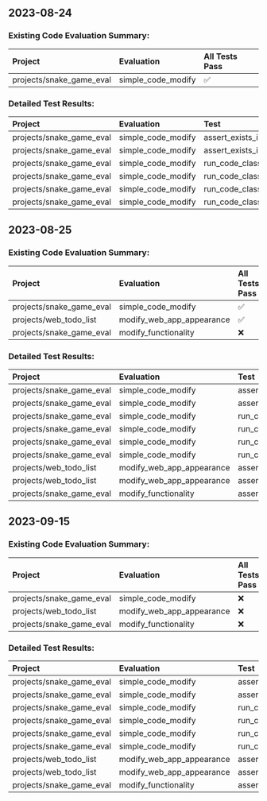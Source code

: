 ## 2023-08-24

### Existing Code Evaluation Summary:

| Project                  | Evaluation         | All Tests Pass   |
|:-------------------------|:-------------------|:-----------------|
| projects/snake_game_eval | simple_code_modify | ✅                |

### Detailed Test Results:

| Project                  | Evaluation         | Test                                | Pass   |
|:-------------------------|:-------------------|:------------------------------------|:-------|
| projects/snake_game_eval | simple_code_modify | assert_exists_in_source_code        | ✅      |
| projects/snake_game_eval | simple_code_modify | assert_exists_in_source_code        | ✅      |
| projects/snake_game_eval | simple_code_modify | run_code_class_has_property         | ✅      |
| projects/snake_game_eval | simple_code_modify | run_code_class_has_property         | ✅      |
| projects/snake_game_eval | simple_code_modify | run_code_class_has_property_w_value | ✅      |
| projects/snake_game_eval | simple_code_modify | run_code_class_has_property_w_value | ✅      |

## 2023-08-25

### Existing Code Evaluation Summary:

| Project                  | Evaluation                | All Tests Pass   |
|:-------------------------|:--------------------------|:-----------------|
| projects/snake_game_eval | simple_code_modify        | ✅                |
| projects/web_todo_list   | modify_web_app_appearance | ✅                |
| projects/snake_game_eval | modify_functionality      | ❌                |

### Detailed Test Results:

| Project                  | Evaluation                | Test                                | Pass   |
|:-------------------------|:--------------------------|:------------------------------------|:-------|
| projects/snake_game_eval | simple_code_modify        | assert_exists_in_source_code        | ✅      |
| projects/snake_game_eval | simple_code_modify        | assert_exists_in_source_code        | ✅      |
| projects/snake_game_eval | simple_code_modify        | run_code_class_has_property         | ✅      |
| projects/snake_game_eval | simple_code_modify        | run_code_class_has_property         | ✅      |
| projects/snake_game_eval | simple_code_modify        | run_code_class_has_property_w_value | ✅      |
| projects/snake_game_eval | simple_code_modify        | run_code_class_has_property_w_value | ✅      |
| projects/web_todo_list   | modify_web_app_appearance | assert_exists_in_source_code        | ✅      |
| projects/web_todo_list   | modify_web_app_appearance | assert_exists_in_source_code        | ✅      |
| projects/snake_game_eval | modify_functionality      | assert_exists_in_source_code        | ❌      |
## 2023-09-15

### Existing Code Evaluation Summary:

| Project                  | Evaluation                | All Tests Pass   |
|:-------------------------|:--------------------------|:-----------------|
| projects/snake_game_eval | simple_code_modify        | ❌               |
| projects/web_todo_list   | modify_web_app_appearance | ❌               |
| projects/snake_game_eval | modify_functionality      | ❌               |

### Detailed Test Results:

| Project                  | Evaluation                | Test                                | Pass   |
|:-------------------------|:--------------------------|:------------------------------------|:-------|
| projects/snake_game_eval | simple_code_modify        | assert_exists_in_source_code        | ❌     |
| projects/snake_game_eval | simple_code_modify        | assert_exists_in_source_code        | ❌     |
| projects/snake_game_eval | simple_code_modify        | run_code_class_has_property         | ✅     |
| projects/snake_game_eval | simple_code_modify        | run_code_class_has_property         | ✅     |
| projects/snake_game_eval | simple_code_modify        | run_code_class_has_property_w_value | ❌     |
| projects/snake_game_eval | simple_code_modify        | run_code_class_has_property_w_value | ❌     |
| projects/web_todo_list   | modify_web_app_appearance | assert_exists_in_source_code        | ❌     |
| projects/web_todo_list   | modify_web_app_appearance | assert_exists_in_source_code        | ❌     |
| projects/snake_game_eval | modify_functionality      | assert_exists_in_source_code        | ❌     |

